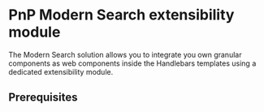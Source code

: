 # PnP Modern Search extensibility module

The Modern Search solution allows you to integrate you own granular components as web components inside the Handlebars templates using a dedicated extensibility module.

## Prerequisites



